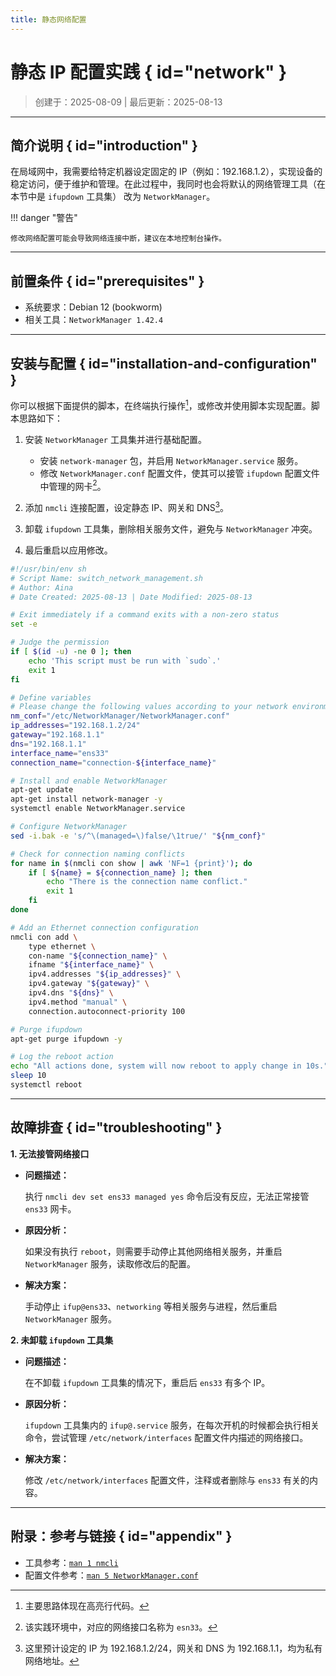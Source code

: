 ```yaml
---
title: 静态网络配置
---
```


静态 IP 配置实践 { id="network" }
=================================

> 创建于：2025-08-09 | 最后更新：2025-08-13

---

简介说明 { id="introduction" }
------------------------------

在局域网中，我需要给特定机器设定固定的 IP（例如：192.168.1.2），实现设备的稳定访问，便于维护和管理。在此过程中，我同时也会将默认的网络管理工具（在本节中是 `ifupdown` 工具集） 改为 `NetworkManager`。

!!! danger "警告"

    修改网络配置可能会导致网络连接中断，建议在本地控制台操作。

---

前置条件 { id="prerequisites" }
-------------------------------

-   系统要求：Debian 12 (bookworm)
-   相关工具：`NetworkManager 1.42.4`

---

安装与配置 { id="installation-and-configuration" }
--------------------------------------------------

你可以根据下面提供的脚本，在终端执行操作[^1]，或修改并使用脚本实现配置。脚本思路如下：

1.  安装 `NetworkManager` 工具集并进行基础配置。
    -   安装 `network-manager` 包，并启用 `NetworkManager.service` 服务。
    -   修改 `NetworkManager.conf` 配置文件，使其可以接管 `ifupdown` 配置文件中管理的网卡[^2]。

1.  添加 `nmcli` 连接配置，设定静态 IP、网关和 DNS[^3]。
1.  卸载 `ifupdown` 工具集，删除相关服务文件，避免与 `NetworkManager` 冲突。
1.  最后重启以应用修改。

``` sh linenums="1" hl_lines="24-27 29-30 40-49 51-52 54-57"
#!/usr/bin/env sh
# Script Name: switch_network_management.sh
# Author: Aina
# Date Created: 2025-08-13 | Date Modified: 2025-08-13

# Exit immediately if a command exits with a non-zero status
set -e

# Judge the permission
if [ $(id -u) -ne 0 ]; then
    echo 'This script must be run with `sudo`.'
    exit 1
fi

# Define variables
# Please change the following values according to your network environment
nm_conf="/etc/NetworkManager/NetworkManager.conf"
ip_addresses="192.168.1.2/24"
gateway="192.168.1.1"
dns="192.168.1.1"
interface_name="ens33"
connection_name="connection-${interface_name}"

# Install and enable NetworkManager
apt-get update 
apt-get install network-manager -y
systemctl enable NetworkManager.service

# Configure NetworkManager
sed -i.bak -e 's/^\(managed=\)false/\1true/' "${nm_conf}"

# Check for connection naming conflicts
for name in $(nmcli con show | awk 'NF=1 {print}'); do
    if [ ${name} = ${connection_name} ]; then
        echo "There is the connection name conflict."
        exit 1
    fi
done

# Add an Ethernet connection configuration
nmcli con add \
    type ethernet \
    con-name "${connection_name}" \
    ifname "${interface_name}" \
    ipv4.addresses "${ip_addresses}" \
    ipv4.gateway "${gateway}" \
    ipv4.dns "${dns}" \
    ipv4.method "manual" \
    connection.autoconnect-priority 100

# Purge ifupdown
apt-get purge ifupdown -y

# Log the reboot action
echo "All actions done, system will now reboot to apply change in 10s."
sleep 10
systemctl reboot
```

---

故障排查 { id="troubleshooting" }
---------------------------------

**1. 无法接管网络接口**

-   **问题描述：**

    执行 `nmcli dev set ens33 managed yes` 命令后没有反应，无法正常接管 `ens33` 网卡。

-   **原因分析：**

    如果没有执行 `reboot`，则需要手动停止其他网络相关服务，并重启 `NetworkManager` 服务，读取修改后的配置。

-   **解决方案：**

    手动停止 `ifup@ens33`、`networking` 等相关服务与进程，然后重启 `NetworkManager` 服务。

**2. 未卸载 `ifupdown` 工具集**

-   **问题描述：**

    在不卸载 `ifupdown` 工具集的情况下，重启后 `ens33` 有多个 IP。

-   **原因分析：**

    `ifupdown` 工具集内的 `ifup@.service` 服务，在每次开机的时候都会执行相关命令，尝试管理 `/etc/network/interfaces` 配置文件内描述的网络接口。

-   **解决方案：**

    修改 `/etc/network/interfaces` 配置文件，注释或者删除与 `ens33` 有关的内容。

---

附录：参考与链接 { id="appendix" }
--------------------------------

-   工具参考：[`man 1 nmcli`][nmcli]
-   配置文件参考：[`man 5 NetworkManager.conf`][conf]

[nmcli]: https://manpages.debian.org/bookworm/network-manager/nmcli.1.en.html
[conf]: https://manpages.debian.org/bookworm/network-manager/NetworkManager.conf.5.en.html

[^1]: 主要思路体现在高亮行代码。
[^2]: 该实践环境中，对应的网络接口名称为 `esn33`。
[^3]: 这里预计设定的 IP 为 192.168.1.2/24，网关和 DNS 为 192.168.1.1，均为私有网络地址。
